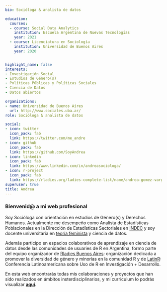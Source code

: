 ```yaml
---
bio: Socióloga & analista de datos

education:
  courses:
  - course: Social Data Analytics
    institution: Escuela Argentina de Nuevas Tecnologías
    year: 2021
  - course: Licenciatura en Sociología
    institution: Universidad de Buenos Aires
    year: 2020


highlight_name: false
interests:
- Investigación Social
- Estudios de Género(s)
- Políticas Públicas y Políticas Sociales
- Ciencia de Datos
- Datos abiertos

organizations:
- name: Universidad de Buenos Aires  
  url: http://www.sociales.uba.ar/
role: Socióloga & analista de datos

social:
- icon: twitter
  icon_pack: fab
  link: https://twitter.com/me_andre
- icon: github
  icon_pack: fab
  link: https://github.com/SoyAndrea
- icon: linkedin
  icon_pack: fab
  link: https://www.linkedin.com/in/andreasociologa/
- icon: r-project
  icon_pack: fab
  link: https://rladies.org/ladies-complete-list/name/andrea-gomez-vargas/ 
superuser: true
title: Andrea
---
```


### Bienvenid@ a mi web profesional


Soy Socióloga con orientación en estudios de Género(s) y Derechos Humanos. Actualmente me desempeño como Analista de Estadísticas Poblacionales en la Dirección de Estadísticas Sectoriales en [INDEC](https://www.indec.gob.ar/indec/web/Institucional-Indec-Organigrama) y soy docente universitaria en [teoría feminista](http://aborto.sociales.uba.ar/) y ciencia de datos. 



Además participo en espacios colaborativos de aprendizaje en ciencia de datos desde las comunidades de usuaries de R en Argentina, formo parte del equipo organizador de [Rladies Buenos Aires](https://twitter.com/RLadiesBA): organización dedicada a promover la diversidad de género y minorías en la comunidad R y de [LatinR](https://latin-r.com/): Conferencia Latinoamericana sobre Uso de R en Investigación + Desarrollo. 



En esta web encontrarás todas mis colaboraciones y proyectos que han sido realizados en ámbitos insterdisciplinarios, y mi curriculum lo podrás visualizar [**aquí**](https://soyandrea.netlify.app/media/CVAndrea.pdf).

